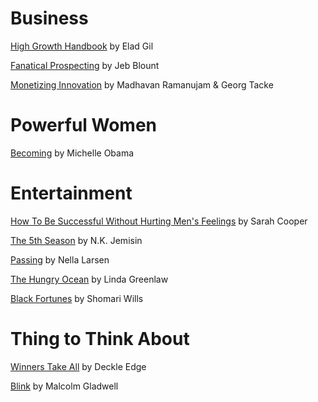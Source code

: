 
# Business 

[High Growth Handbook](https://amzn.to/2WMd65K) by Elad Gil 

[Fanatical Prospecting](https://amzn.to/2OmZjQb) by Jeb Blount

[Monetizing Innovation](https://amzn.to/2LCr09K) by Madhavan Ramanujam & Georg Tacke 

# Powerful Women

[Becoming](https://amzn.to/2OjV3B1) by Michelle Obama 

# Entertainment 

[How To Be Successful Without Hurting Men's Feelings](https://amzn.to/2NRNRM6) by Sarah Cooper  

[The 5th Season](https://amzn.to/2NTYrSG) by N.K. Jemisin

[Passing](https://amzn.to/2XgD0iv) by Nella Larsen

[The Hungry Ocean](https://www.amazon.com/The-Hungry-Ocean/dp/B001IV0EK6/) by Linda Greenlaw

[Black Fortunes](https://www.amazon.com/Black-Fortunes-African-Americans-Millionaires-ebook/dp/B07192GQWB) by Shomari Wills


# Thing to Think About

[Winners Take All](https://amzn.to/2NWm5OM) by Deckle Edge 

[Blink](https://www.amazon.com/Blink-Power-Thinking-Without/dp/0316010669) by Malcolm Gladwell
